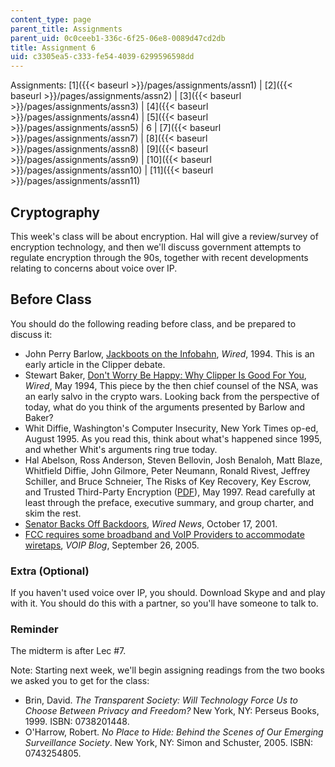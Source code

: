 ```yaml
---
content_type: page
parent_title: Assignments
parent_uid: 0c0ceeb1-336c-6f25-06e8-0089d47cd2db
title: Assignment 6
uid: c3305ea5-c333-fe54-4039-6299596598dd
---
```


Assignments: [1]({{< baseurl >}}/pages/assignments/assn1) | [2]({{< baseurl >}}/pages/assignments/assn2) | [3]({{< baseurl >}}/pages/assignments/assn3) | [4]({{< baseurl >}}/pages/assignments/assn4) | [5]({{< baseurl >}}/pages/assignments/assn5) | 6 | [7]({{< baseurl >}}/pages/assignments/assn7) | [8]({{< baseurl >}}/pages/assignments/assn8) | [9]({{< baseurl >}}/pages/assignments/assn9) | [10]({{< baseurl >}}/pages/assignments/assn10) | [11]({{< baseurl >}}/pages/assignments/assn11)

Cryptography
------------

This week's class will be about encryption. Hal will give a review/survey of encryption technology, and then we'll discuss government attempts to regulate encryption through the 90s, together with recent developments relating to concerns about voice over IP.

Before Class
------------

You should do the following reading before class, and be prepared to discuss it:

*   John Perry Barlow, [Jackboots on the Infobahn](http://www.wired.com/wired/archive/2.04/privacy.barlow.html), _Wired_, 1994. This is an early article in the Clipper debate.
*   Stewart Baker, [Don't Worry Be Happy: Why Clipper Is Good For You](https://www.wired.com/1994/06/nsa-clipper/), _Wired_, May 1994, This piece by the then chief counsel of the NSA, was an early salvo in the crypto wars. Looking back from the perspective of today, what do you think of the arguments presented by Barlow and Baker?
*   Whit Diffie, Washington's Computer Insecurity, New York Times op-ed, August 1995. As you read this, think about what's happened since 1995, and whether Whit's arguments ring true today.
*   Hal Abelson, Ross Anderson, Steven Bellovin, Josh Benaloh, Matt Blaze, Whitfield Diffie, John Gilmore, Peter Neumann, Ronald Rivest, Jeffrey Schiller, and Bruce Schneier, The Risks of Key Recovery, Key Escrow, and Trusted Third-Party Encryption ([PDF](https://www.schneier.com/academic/archives/1997/04/the_risks_of_key_rec.html)), May 1997. Read carefully at least through the preface, executive summary, and group charter, and skim the rest.
*   [Senator Backs Off Backdoors](http://archive.wired.com/politics/law/news/2001/10/47635), _Wired News_, October 17, 2001.
*   [FCC requires some broadband and VoIP Providers to accommodate wiretaps](http://blog.tmcnet.com/blog/tom-keating/voip/fcc-requires-some-broadband-and-voip-providers-to-accommodate-wiretaps.asp), _VOIP Blog_, September 26, 2005.

### Extra (Optional)

If you haven't used voice over IP, you should. Download Skype and and play with it. You should do this with a partner, so you'll have someone to talk to.

### Reminder

The midterm is after Lec #7.

Note: Starting next week, we'll begin assigning readings from the two books we asked you to get for the class:

*   Brin, David. _The Transparent Society: Will Technology Force Us to Choose Between Privacy and Freedom?_ New York, NY: Perseus Books, 1999. ISBN: 0738201448.
*   O'Harrow, Robert. _No Place to Hide: Behind the Scenes of Our Emerging Surveillance Society_. New York, NY: Simon and Schuster, 2005. ISBN: 0743254805.
